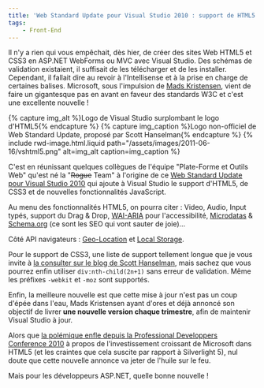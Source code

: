 ```yaml
---
title: 'Web Standard Update pour Visual Studio 2010 : support de HTML5 & CSS3'
tags:
    - Front-End
---
```


Il n'y a rien qui vous empêchait, dès hier, de créer des sites Web HTML5 et CSS3
en ASP.NET WebForms ou MVC avec Visual Studio. Des schémas de validation
existaient, il suffisait de les télécharger et de les installer. Cependant, il
fallait dire au revoir à l'Intellisense et à la prise en charge de certaines
balises. Microsoft, sous l'impulsion de
[Mads Kristensen](http://madskristensen.net/ 'Blog de Mads Kristensen'), vient
de faire un gigantesque pas en avant en faveur des standards W3C et c'est une
excellente nouvelle !

<!-- more -->

{% capture img_alt %}Logo de Visual Studio surplombant le logo
d'HTML5{% endcapture %} {% capture img_caption %}Logo non-officiel de Web
Standard Update, proposé par Scott Hanselman{% endcapture %}
{% include rwd-image.html.liquid
path="/assets/images/2011-06-16/vshtml5.png"
alt=img_alt
caption=img_caption
%}

C'est en réunissant quelques collègues de l'équipe "Plate-Forme et Outils Web"
qu'est né la "<del>Rogue</del> Team" à l'origine de ce
[Web Standard Update pour Visual Studio 2010](https://visualstudiogallery.msdn.microsoft.com:443/a15c3ce9-f58f-42b7-8668-53f6cdc2cd83 'Téléchargement de Web Standards Update pour Microsoft Visual Studio 2010 SPI et Visual Web Developer Express 2010 SP1')
qui ajoute à Visual Studio le support d'HTML5, de CSS3 et de nouvelles
fonctionnalités JavaScript.

Au menu des fonctionnalités HTML5, on pourra citer : Video, Audio, Input typés,
support du Drag &amp; Drop, [WAI-ARIA](http://www.w3.org/WAI/intro/aria) pour
l'accessibilité, [Microdatas](http://www.w3.org/TR/microdata/) &amp;
[Schema.org](http://schema.org/docs/gs.html) (ce sont les SEO qui vont sauter de
joie)…

Côté API navigateurs :
[Geo-Location](http://dev.w3.org/geo/api/spec-source.html) et
[Local Storage](http://www.w3.org/TR/webstorage/).

Pour le support de CSS3, une liste de support tellement longue que je vous
invite à
[la consulter sur le blog de Scott Hanselman](http://www.hanselman.com/blog/AnnouncingTheWebStandardsUpdateHTML5SupportForTheVisualStudio2010Editor.aspx 'Annonce de Web Standard Update pour Visual Studio 2010 sur le blog de Scott Hanselman'),
mais sachez que vous pourrez enfin utiliser `div:nth-child(2n+1)` sans erreur de
validation. Même les préfixes `-webkit` et `-moz` sont supportés.

Enfin, la meilleure nouvelle est que cette mise à jour n'est pas un coup d'épée
dans l'eau, Mads Kristensen ayant d'ores et déjà annoncé son objectif de livrer
**une nouvelle version chaque trimestre**, afin de maintenir Visual Studio à
jour.

Alors que
[la polémique enfle depuis la Professional Developpers Conference 2010](http://www.zdnet.com/article/microsoft-our-strategy-with-silverlight-has-shifted/)
à propos de l'investissement croissant de Microsoft dans HTML5 (et les craintes
que cela suscite par rapport à Silverlight 5), nul doute que cette nouvelle
annonce va jeter de l'huile sur le feu.

Mais pour les développeurs ASP.NET, quelle bonne nouvelle !
